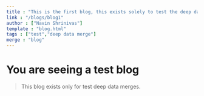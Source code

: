 ```yaml
---
title : "This is the first blog, this exists solely to test the deep data merge."
link : "/blogs/blog1"
author : ["Navin Shrinivas"]
template : "blog.html"
tags : ["test","deep data merge"]
merge : "blog"
---
```


# You are seeing a test blog

> This blog exists only for test deep data merges.
